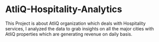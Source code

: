 # AtliQ-Hospitality-Analytics

This Project is about AtliQ organization which deals with Hospitality services, I analyzed the data to grab insights on all the major cities with AtliQ properties which are generating revenue on daily basis.
